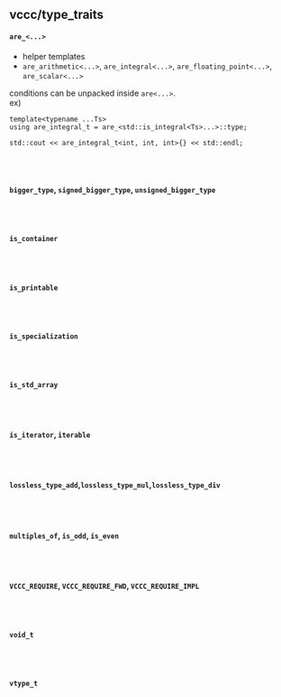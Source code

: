 ## vccc/type_traits

#### `are_<...>`  
* helper templates
* `are_arithmetic<...>`, `are_integral<...>`, `are_floating_point<...>`, `are_scalar<...>`  

conditions can be unpacked inside `are<...>`.  
ex)
```
template<typename ...Ts>
using are_integral_t = are_<std::is_integral<Ts>...>::type;

std::cout << are_integral_t<int, int, int>{} << std::endl;
```
<br></br>

#### `bigger_type`, `signed_bigger_type`, `unsigned_bigger_type`


<br></br>
#### `is_container`


<br></br>
#### `is_printable`


<br></br>
#### `is_specialization`


<br></br>
#### `is_std_array`


<br></br>
#### `is_iterator`, `iterable`


<br></br>
#### `lossless_type_add`,`lossless_type_mul`,`lossless_type_div`


<br></br>
#### `multiples_of`, `is_odd`, `is_even`


<br></br>
#### `VCCC_REQUIRE`, `VCCC_REQUIRE_FWD`, `VCCC_REQUIRE_IMPL`


<br></br>
#### `void_t`


<br></br>
#### `vtype_t`
